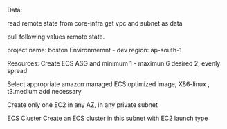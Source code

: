 Data:

read remote state from core-infra
get vpc and subnet as data 

pull following values remote state.

project name: boston 
Environmemnt - dev 
region: ap-south-1 


Resources:
Create ECS ASG and minimum 1 - maximun 6 desired 2, evenly spread

Select appropriate amazon managed ECS optimized image, X86-linux , t3.medium
add necessary 

Create only one EC2 in any AZ, in any private subnet

ECS Cluster
Create an ECS cluster in this subnet with EC2 launch type
